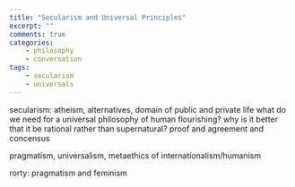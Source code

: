 ```yaml
---
title: "Secularism and Universal Principles"
excerpt: ""
comments: true
categories: 
    - philosophy
    - conversation
tags:
    - secularism
    - universals
---
```



secularism: atheism, alternatives, domain of public and private life
what do we need for a universal philosophy of human flourishing? why is it better that it be rational rather than supernatural? proof and agreement and concensus

pragmatism, universalism, metaethics of internationalism/humanism

rorty: pragmatism and feminism
